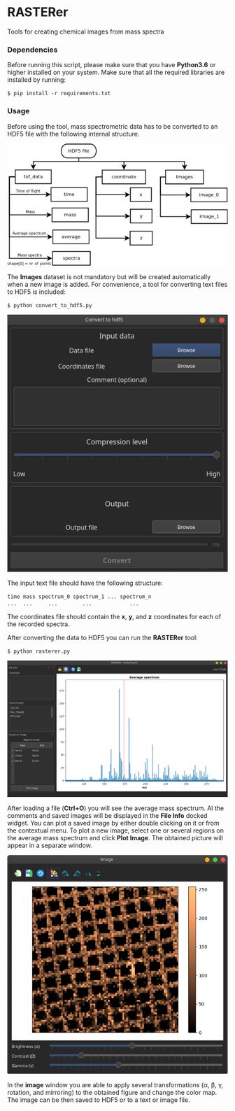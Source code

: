# RASTERer

Tools for creating chemical images from mass spectra

### Dependencies

Before running this script, please make sure that you have __Python3.6__ or higher installed on your system. 
Make sure that all the required libraries are installed by running:

    $ pip install -r requirements.txt

### Usage

Before using the tool, mass spectrometric data has to be converted to an HDF5 file with the following internal structure. 

<p align="center">
    <img src="/screenshots/file_structure.png">
</p>

The __Images__ dataset is not mandatory but will be created automatically when a new image is added.
For convenience, a tool for converting text files to HDF5 is included:

    $ python convert_to_hdf5.py

<p align="center">
    <img src="/screenshots/convert_script.png">
</p>

The input text file should have the following structure:

    time mass spectrum_0 spectrum_1 ... spectrum_n
    ...  ...     ...        ...            ...

The coordinates file should contain the __x__, __y__, and __z__ coordinates for each of the recorded spectra.

After converting the data to HDF5 you can run the __RASTERer__ tool:

    $ python rasterer.py

<p align="center">
    <img src="/screenshots/rasterer.png">
</p>

After loading a file (__Ctrl+O__) you will see the average mass spectrum.
Al the comments and saved images will be displayed in the __File Info__ docked widget.
You can plot a saved image by either double clicking on it or from the contextual menu.
To plot a new image, select one or several regions on the average mass spectrum and click __Plot Image__.
The obtained picture will appear in a separate window.

<p align="center">
    <img src="/screenshots/image.png">
</p>

In the __image__ window you are able to apply several transformations (α, β, γ, rotation, and mirroring) to the obtained figure and change the color map.
The image can be then saved to HDF5 or to a text or image file.




